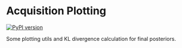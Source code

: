 # Acquisition Plotting

[![PyPI version](https://badge.fury.io/py/compas-surrogate.acquisition-plotting.svg?icon=si%3Apython)](https://badge.fury.io/py/compas-surrogate.acquisition-plotting)


Some plotting utils and KL divergence calculation for final posteriors.

